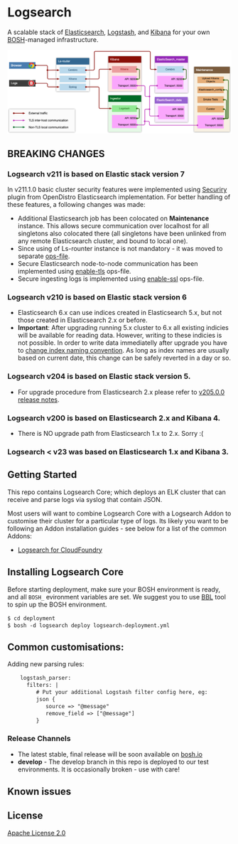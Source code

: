 # Logsearch

A scalable stack of [Elasticsearch](https://www.elastic.co/elasticsearch), [Logstash](https://www.elastic.co/logstash), and [Kibana](https://www.elastic.co/kibana) for your own [BOSH](https://bosh.io/docs)-managed infrastructure.

![logsearch-scheme](docs/img/logsearch.png)

## BREAKING CHANGES

### Logsearch v211 is based on Elastic stack version 7
In v211.1.0 basic cluster security features were implemented using [Securiry](https://opendistro.github.io/for-elasticsearch-docs/docs/install/plugins/) plugin from OpenDistro Elasticsearch implementation. For better handling of these features, a following changes was made:

- Additional Elasticsearch job has been colocated on **Maintenance** instance. This allows secure communication over localhost for all singletons also colocated there (all singletons have been unlinked from any remote Elasticsearch cluster, and bound to local one).
- Since using of Ls-rounter instance is not mandatory - it was moved to separate [ops-file](deployment/operations/enable-router.yml).
- Secure Elasticsearch node-to-node communication has been implemented using [enable-tls](deployment/operations/enable-tls.yml) ops-file.
- Secure ingesting logs is implemented using [enable-ssl](deployment/operations/enable-ssl.yml) ops-file.

### Logsearch v210 is based on Elastic stack version 6

- Elasticsearch 6.x can use indices created in Elasticsearch 5.x, but not those created in Elasticsearch 2.x or before.
- **Important**: After upgrading running 5.x cluster to 6.x all existing indicies will be available for reading data. However, writing to these indicies is not possible. In order to write data immediatelly after upgrade you have to [change index naming convention](https://github.com/cloudfoundry-community/logsearch-boshrelease/commit/2f83b41ee14dbe3141e21cc0c40df340d50e0169). As long as index names are usually based on current date, this change can be safely reverted in a day or so.

### Logsearch v204 is based on Elastic stack version 5.
- For upgrade procedure from Elasticsearch 2.x please refer to [v205.0.0 release notes](https://github.com/cloudfoundry-community/logsearch-boshrelease/releases/tag/v205.0.0#component-updates).

### Logsearch v200 is based on Elasticsearch 2.x and Kibana 4.
- There is NO upgrade path from Elasticsearch 1.x to 2.x.  Sorry :(

### Logsearch < v23 was based on Elasticsearch 1.x and Kibana 3.

## Getting Started

This repo contains Logsearch Core; which deploys an ELK cluster that can receive and parse logs via syslog that contain JSON.

Most users will want to combine Logsearch Core with a Logsearch Addon to customise their cluster for a
particular type of logs.  Its likely you want to be following an Addon installation guides - see below
for a list of the common Addons:

  * [Logsearch for CloudFoundry](https://github.com/cloudfoundry-community/logsearch-for-cloudfoundry)


## Installing Logsearch Core

Before starting deployment, make sure your BOSH environment is ready, and all `BOSH_` evironment variables are set. We suggest you to use [BBL](https://github.com/cloudfoundry/bosh-bootloader) tool to spin up the BOSH environment.

```
$ cd deployment
$ bosh -d logsearch deploy logsearch-deployment.yml
```
## Common customisations:

Adding new parsing rules:

        logstash_parser:
          filters: |
             # Put your additional Logstash filter config here, eg:
             json {
                source => "@message"
                remove_field => ["@message"]
             }


### Release Channels

 * The latest stable, final release will be soon available on [bosh.io](http://bosh.io/releases)
 * **develop** - The develop branch in this repo is deployed to our test environments.  It is occasionally broken - use with care!

## Known issues


## License

[Apache License 2.0](./LICENSE)
